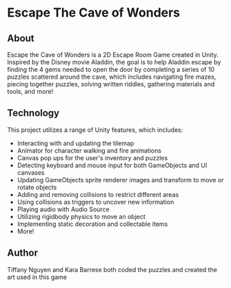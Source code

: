 # Escape The Cave of Wonders

## About
Escape the Cave of Wonders is a 2D Escape Room Game created in Unity. Inspired by the Disney movie Aladdin, the goal is to help Aladdin escape by finding the 4 gems needed to open the door by completing a series of 10 puzzles scattered around the cave, which includes navigating fire mazes, piecing together puzzles, solving written riddles, gathering materials and tools, and more!

## Technology
This project utilizes a range of Unity features, which includes:
- Interacting with and updating the tilemap
- Animator for character walking and fire animations
- Canvas pop ups for the user's inventory and puzzles
- Detecting keyboard and mouse input for both GameObjects and UI canvases
- Updating GameObjects sprite renderer images and transform to move or rotate objects
- Adding and removing collisions to restrict different areas
- Using collisions as triggers to uncover new information
- Playing audio with Audio Source
- Utilizing rigidbody physics to move an object
- Implementing static decoration and collectable items
- More!

## Author
Tiffany Nguyen and Kara Barrese both coded the puzzles and created the art used in this game